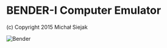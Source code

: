 # BENDER-I Computer Emulator

(c) Copyright 2015 Michał Siejak

![Bender](../blob/master/doc/bender.jpg?raw=true)


